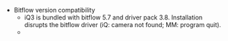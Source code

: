 * Bitflow version compatibility
  * iQ3 is bundled with bitflow 5.7 and driver pack 3.8. Installation disrupts the bitflow driver (iQ: camera not found; MM: program quit).
  * 
  
